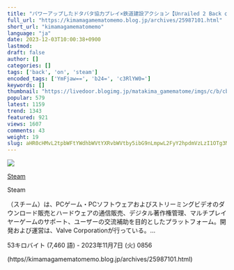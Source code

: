 ```yaml
---
title: "パワーアップしたドタバタ協力プレイ×鉄道建設アクション【Unrailed 2 Back on Track】Steam向けに2024年早期アクセス開始へ "
full_url: "https://kimamagamematomemo.blog.jp/archives/25987101.html"
short_url: "kimamagamematomemo"
language: "ja"
date: 2023-12-03T10:00:38+0900
lastmod: 
draft: false
author: []
categories: []
tags: ['back', 'on', 'steam']
encoded_tags: ['YmFjaw==', 'b24=', 'c3RlYW0=']
keywords: []
thumbnail: "https://livedoor.blogimg.jp/matakima_gamematome/imgs/c/b/cb82ae4b.jpg"
popular: 579
latest: 1159
trend: 1343
featured: 921
views: 1607
comments: 43
weight: 19
slug: aHR0cHMvL2tpbWFtYWdhbWVtYXRvbWVtby5ibG9nLmpwL2FyY2hpdmVzLzI1OTg3MTAxLmh0bWw=
---
```


![](https://livedoor.blogimg.jp/matakima_gamematome/imgs/c/b/cb82ae4b.jpg)

<div><a target='_blank' href='https//ja.wikipedia.org/wiki/Steam' title='Steam'><p>Steam</p></a> <p class='searchresult'><p>Steam</p>（スチーム）は、PCゲーム・PCソフトウェアおよびストリーミングビデオのダウンロード販売とハードウェアの通信販売、デジタル著作権管理、マルチプレイヤーゲームのサポート、ユーザーの交流補助を目的としたプラットフォーム。開発および運営は、Valve Corporationが行っている。…</p> <p class='mw-search-result-data'>53キロバイト (7,460 語) - 2023年11月7日 (火) 0856</p></div>

(https//kimamagamematomemo.blog.jp/archives/25987101.html)

